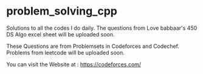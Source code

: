 # problem_solving_cpp
Solutions to all the codes I do daily. The questions from Love babbaar's 450 DS Algo excel sheet will be uploaded soon.

These Questions are from Problemsets in Codeforces and Codechef.
Problems from leetcode will be uploaded soon.

You can visit the Website at : https://codeforces.com/
